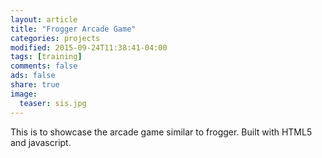```yaml
---
layout: article
title: "Frogger Arcade Game"
categories: projects
modified: 2015-09-24T11:38:41-04:00
tags: [training]
comments: false
ads: false
share: true
image:
  teaser: sis.jpg
---
```


This is to showcase the arcade game similar to frogger. Built with HTML5 and javascript. 



